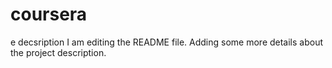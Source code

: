 # coursera
e decsription
I am editing the README file. Adding some more details about the project description.

